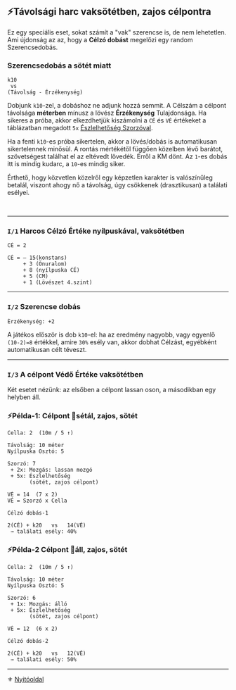 ## ⚡Távolsági harc vaksötétben, zajos célpontra

Ez egy speciális eset, sokat számít a "vak" szerencse is, de nem lehetetlen. Ami újdonság az az, hogy a **Célzó dobást** megelőzi egy random Szerencsedobás.

### Szerencsedobás a sötét miatt

```
k10
 vs
(Távolság - Érzékenység)
```

Dobjunk `k10`-zel, a dobáshoz ne adjunk hozzá semmit. A Célszám a célpont távolsága **méterben** mínusz a lövész **Érzékenység** Tulajdonsága. Ha sikeres a próba, akkor elkezdhetjük kiszámolni a `CÉ` és `VÉ` értékeket a táblázatban megadott `5x` [Észlelhetőség Szorzóval](073_tavharc_ve_szorzo.md#szorz%C3%B3---%C3%A9szlelhet%C5%91s%C3%A9g-m%C3%B3dos%C3%ADt%C3%B3).

Ha a fenti `k10`-es próba sikertelen, akkor a lövés/dobás is automatikusan sikertelennek minősül. A rontás mértékétől függően közelben lévő barátot, szövetségest találhat el az eltévedt lövedék. Erről a KM dönt. Az `1`-es dobás itt is mindig kudarc, a `10`-es mindig siker.

Érthető, hogy közvetlen közelről egy képzetlen karakter is valószínűleg betalál, viszont ahogy nő a távolság, úgy csökkenek (drasztikusan) a találati esélyei.

<br />

---

### `I/1` Harcos Célzó Értéke nyílpuskával, vaksötétben

```
CÉ = 2
```

```
CÉ = – 15(konstans)
     + 3 (Önuralom)
     + 8 (nyílpuska CÉ)
     + 5 (CM)
     + 1 (Lövészet 4.szint)
```

---
###  `I/2` Szerencse dobás

```
Érzékenység: +2
```
A játékos először is dob `k10`-el:  ha az eredmény nagyobb, vagy egyenlő `(10-2)=8` értékkel, amire `30%` esély van, akkor dobhat Célzást, egyébként automatikusan célt téveszt.

---
### `I/3` A célpont Védő Értéke vaksötétben

Két esetet nézünk: az elsőben a célpont lassan oson, a másodikban egy helyben áll.

### ⚡Példa-1: Célpont 🔆sétál, zajos, sötét

```
Cella: 2  (10m / 5 ↑)

Távolság: 10 méter
Nyílpuska Osztó: 5
```

```
Szorzó: 7
 + 2x: Mozgás: lassan mozgó
 + 5x: Észlelhetőség
       (sötét, zajos célpont)
```

```
VÉ = 14  (7 x 2)
VÉ = Szorzó x Cella
```

```
Célzó dobás-1

2(CÉ) + k20   vs   14(VÉ)
 → találati esély: 40%
```

### ⚡Példa-2 Célpont 🔆áll, zajos, sötét

```
Cella: 2  (10m / 5 ↑)

Távolság: 10 méter
Nyílpuska Osztó: 5
```

```
Szorzó: 6
 + 1x: Mozgás: álló
 + 5x: Észlelhetőség
       (sötét, zajos célpont)
```

```
VÉ = 12  (6 x 2)
```

```
Célzó dobás-2

2(CÉ) + k20   vs   12(VÉ)
 → találati esély: 50%
```

---

⚜️ [Nyitóoldal](start.md#7-t%C3%A1vols%C3%A1gi-harcrendszer-)
